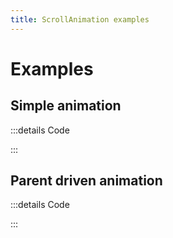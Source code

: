 ```yaml
---
title: ScrollAnimation examples
---
```


# Examples

## Simple animation

<PreviewIframe src="./stories/simple/story.html" />

:::details Code

<SimpleTabs :items="['app.twig', 'app.js']">
  <template #content-1>

<<< ./components/atoms/ScrollAnimation/stories/simple/app.twig

  </template>
  <template #content-2>

<<< ./components/atoms/ScrollAnimation/stories/simple/app.js

  </template>
</SimpleTabs>

:::

## Parent driven animation

<PreviewIframe src="./stories/parent/story.html" />

:::details Code

<SimpleTabs :items="['app.twig', 'app.js', 'ScrollAnimationParent.js']">
  <template #content-1>

<<< ./components/atoms/ScrollAnimation/stories/parent/app.twig

  </template>
  <template #content-2>

<<< ./components/atoms/ScrollAnimation/stories/parent/app.js

  </template>
  <template #content-3>

<<< ./components/atoms/ScrollAnimation/stories/parent/ScrollAnimationParent.js

  </template>
</SimpleTabs>

:::
